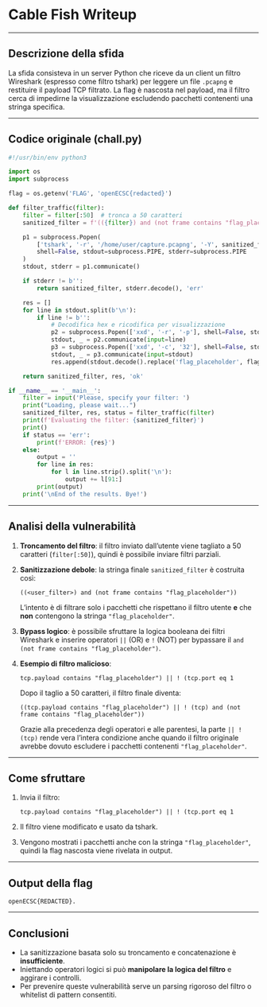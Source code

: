 # Cable Fish Writeup

---

## Descrizione della sfida

La sfida consisteva in un server Python che riceve da un client un filtro Wireshark (espresso come filtro tshark) per leggere un file `.pcapng` e restituire il payload TCP filtrato. La flag è nascosta nel payload, ma il filtro cerca di impedirne la visualizzazione escludendo pacchetti contenenti una stringa specifica.

---

## Codice originale (chall.py)

```python
#!/usr/bin/env python3

import os
import subprocess

flag = os.getenv('FLAG', 'openECSC{redacted}')

def filter_traffic(filter):
    filter = filter[:50]  # tronca a 50 caratteri
    sanitized_filter = f'(({filter}) and (not frame contains "flag_placeholder"))'

    p1 = subprocess.Popen(
        ['tshark', '-r', '/home/user/capture.pcapng', '-Y', sanitized_filter, '-T', 'fields', '-e', 'tcp.payload'],
        shell=False, stdout=subprocess.PIPE, stderr=subprocess.PIPE
    )
    stdout, stderr = p1.communicate()

    if stderr != b'':
        return sanitized_filter, stderr.decode(), 'err'

    res = []
    for line in stdout.split(b'\n'):
        if line != b'':
            # Decodifica hex e ricodifica per visualizzazione
            p2 = subprocess.Popen(['xxd', '-r', '-p'], shell=False, stdin=subprocess.PIPE, stdout=subprocess.PIPE, stderr=open(os.devnull, 'wb'))
            stdout, _ = p2.communicate(input=line)
            p3 = subprocess.Popen(['xxd', '-c', '32'], shell=False, stdin=subprocess.PIPE, stdout=subprocess.PIPE, stderr=open(os.devnull, 'wb'))
            stdout, _ = p3.communicate(input=stdout)
            res.append(stdout.decode().replace('flag_placeholder', flag))

    return sanitized_filter, res, 'ok'

if __name__ == '__main__':
    filter = input('Please, specify your filter: ')
    print("Loading, please wait...")
    sanitized_filter, res, status = filter_traffic(filter)
    print(f'Evaluating the filter: {sanitized_filter}')
    print()
    if status == 'err':
        print(f'ERROR: {res}')
    else:
        output = ''
        for line in res:
            for l in line.strip().split('\n'):
                output += l[91:]
        print(output)
    print('\nEnd of the results. Bye!')
```

---

## Analisi della vulnerabilità

1. **Troncamento del filtro**: il filtro inviato dall’utente viene tagliato a 50 caratteri (`filter[:50]`), quindi è possibile inviare filtri parziali.

2. **Sanitizzazione debole**: la stringa finale `sanitized_filter` è costruita così:

   ```
   ((<user_filter>) and (not frame contains "flag_placeholder"))
   ```

   L’intento è di filtrare solo i pacchetti che rispettano il filtro utente **e** che **non** contengono la stringa `"flag_placeholder"`.

3. **Bypass logico**: è possibile sfruttare la logica booleana dei filtri Wireshark e inserire operatori `||` (OR) e `!` (NOT) per bypassare il `and (not frame contains "flag_placeholder")`.

4. **Esempio di filtro malicioso**:

   ```
   tcp.payload contains "flag_placeholder") || ! (tcp.port eq 1
   ```

   Dopo il taglio a 50 caratteri, il filtro finale diventa:

   ```
   ((tcp.payload contains "flag_placeholder") || ! (tcp) and (not frame contains "flag_placeholder"))
   ```

   Grazie alla precedenza degli operatori e alle parentesi, la parte `|| ! (tcp)` rende vera l’intera condizione anche quando il filtro originale avrebbe dovuto escludere i pacchetti contenenti `"flag_placeholder"`.

---

## Come sfruttare

1. Invia il filtro:

   ```
   tcp.payload contains "flag_placeholder") || ! (tcp.port eq 1
   ```

2. Il filtro viene modificato e usato da tshark.

3. Vengono mostrati i pacchetti anche con la stringa `"flag_placeholder"`, quindi la flag nascosta viene rivelata in output.

---

## Output della flag

```
openECSC{REDACTED}.
```

---

## Conclusioni

* La sanitizzazione basata solo su troncamento e concatenazione è **insufficiente**.
* Iniettando operatori logici si può **manipolare la logica del filtro** e aggirare i controlli.
* Per prevenire queste vulnerabilità serve un parsing rigoroso del filtro o whitelist di pattern consentiti.

